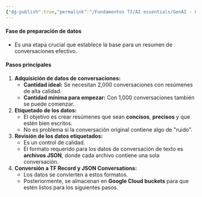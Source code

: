 ```yaml
---
{"dg-publish":true,"permalink":"/Fundamentos TI/AI essentials/GenAI - CCAI/Improve Agent Productivity using LLMs/Agent Summarization (Custom)/02 Data Preparation/"}
---
```


#### **Fase de preparación de datos**

- Es una etapa crucial que establece la base para un resumen de conversaciones efectivo.
#### **Pasos principales**

1. **Adquisición de datos de conversaciones:**
    - **Cantidad ideal:** Se necesitan 2,000 conversaciones con resúmenes de alta calidad.
    - **Cantidad mínima para empezar:** Con 1,000 conversaciones también se puede comenzar.
2. **Etiquetado de los datos:**
    - El objetivo es crear resúmenes que sean **concisos**, **precisos** y que estén bien escritos.
    - No es problema si la conversación original contiene algo de "ruido".
3. **Revisión de los datos etiquetados:**
    - Es un control de calidad.
    - El formato requerido para los datos de conversación de texto es **archivos JSON**, donde cada archivo contiene una sola conversación.
4. **Conversión a TF Record y JSON Conversations:**
    - Los datos se convierten a estos formatos.
    - Posteriormente, se almacenan en **Google Cloud buckets** para que estén listos para los siguientes pasos.

